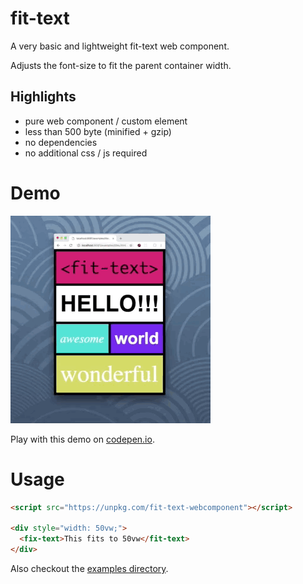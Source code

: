 # fit-text

A very basic and lightweight fit-text web component. 

Adjusts the font-size to fit the parent container width.

## Highlights

 - pure web component / custom element
 - less than 500 byte (minified + gzip)
 - no dependencies
 - no additional css / js required

# Demo

[![Demo on Codepen](./demo.gif)](https://codepen.io/lipp/pen/YJGvEe?editors=1100#0)

Play with this demo on [codepen.io](https://codepen.io/lipp/pen/YJGvEe?editors=1100#0).

# Usage

```html
<script src="https://unpkg.com/fit-text-webcomponent"></script>

<div style="width: 50vw;">
  <fix-text>This fits to 50vw</fit-text>
</div>
```

Also checkout the [examples directory]('./examples').

